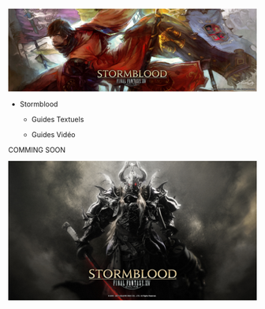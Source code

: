 ![SB Logo](img/Stormblood_Logo.png)

* Stormblood

    * Guides Textuels

    * Guides Vidéo

COMMING SOON

![SB Footer](img/SB_footer.jpg)